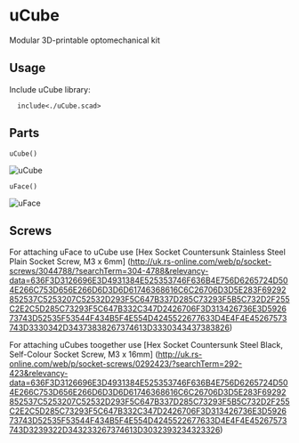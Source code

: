 # uCube
Modular 3D-printable optomechanical kit

## Usage

Include uCube library:

```
  include<./uCube.scad>
```

## Parts

```
uCube()
```
![uCube](https://s4.postimg.org/khk39ekb1/Screen_Shot_2016_08_24_at_20_59_55.png)
```
uFace()
```
![uFace](https://s13.postimg.org/4rqwmzczr/Screen_Shot_2016_08_24_at_21_02_03.png)

## Screws
For attaching uFace to uCube use [Hex Socket Countersunk Stainless Steel Plain Socket Screw, M3 x 6mm] (http://uk.rs-online.com/web/p/socket-screws/3044788/?searchTerm=304-4788&relevancy-data=636F3D3126696E3D4931384E525353746F636B4E756D6265724D504E266C753D656E266D6D3D6D61746368616C6C26706D3D5E283F69292852537C5253207C52532D293F5C647B337D285C73293F5B5C732D2F255C2E2C5D285C73293F5C647B332C347D2426706F3D313426736E3D592673743D52535F53544F434B5F4E554D4245522677633D4E4F4E45267573743D3330342D34373838267374613D3330343437383826)

For attaching uCubes toogether use [Hex Socket Countersunk Steel Black, Self-Colour Socket Screw, M3 x 16mm] (http://uk.rs-online.com/web/p/socket-screws/0292423/?searchTerm=292-423&relevancy-data=636F3D3126696E3D4931384E525353746F636B4E756D6265724D504E266C753D656E266D6D3D6D61746368616C6C26706D3D5E283F69292852537C5253207C52532D293F5C647B337D285C73293F5B5C732D2F255C2E2C5D285C73293F5C647B332C347D2426706F3D313426736E3D592673743D52535F53544F434B5F4E554D4245522677633D4E4F4E45267573743D3239322D343233267374613D3032393234323326)
